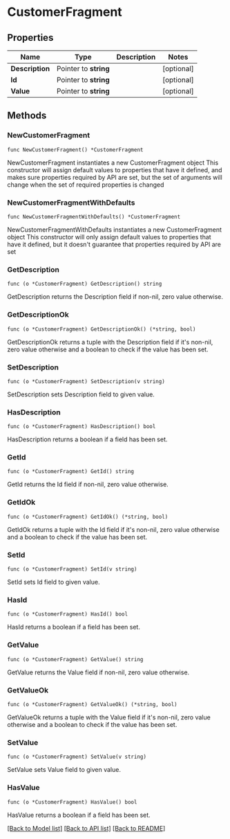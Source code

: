 # CustomerFragment

## Properties

Name | Type | Description | Notes
------------ | ------------- | ------------- | -------------
**Description** | Pointer to **string** |  | [optional] 
**Id** | Pointer to **string** |  | [optional] 
**Value** | Pointer to **string** |  | [optional] 

## Methods

### NewCustomerFragment

`func NewCustomerFragment() *CustomerFragment`

NewCustomerFragment instantiates a new CustomerFragment object
This constructor will assign default values to properties that have it defined,
and makes sure properties required by API are set, but the set of arguments
will change when the set of required properties is changed

### NewCustomerFragmentWithDefaults

`func NewCustomerFragmentWithDefaults() *CustomerFragment`

NewCustomerFragmentWithDefaults instantiates a new CustomerFragment object
This constructor will only assign default values to properties that have it defined,
but it doesn't guarantee that properties required by API are set

### GetDescription

`func (o *CustomerFragment) GetDescription() string`

GetDescription returns the Description field if non-nil, zero value otherwise.

### GetDescriptionOk

`func (o *CustomerFragment) GetDescriptionOk() (*string, bool)`

GetDescriptionOk returns a tuple with the Description field if it's non-nil, zero value otherwise
and a boolean to check if the value has been set.

### SetDescription

`func (o *CustomerFragment) SetDescription(v string)`

SetDescription sets Description field to given value.

### HasDescription

`func (o *CustomerFragment) HasDescription() bool`

HasDescription returns a boolean if a field has been set.

### GetId

`func (o *CustomerFragment) GetId() string`

GetId returns the Id field if non-nil, zero value otherwise.

### GetIdOk

`func (o *CustomerFragment) GetIdOk() (*string, bool)`

GetIdOk returns a tuple with the Id field if it's non-nil, zero value otherwise
and a boolean to check if the value has been set.

### SetId

`func (o *CustomerFragment) SetId(v string)`

SetId sets Id field to given value.

### HasId

`func (o *CustomerFragment) HasId() bool`

HasId returns a boolean if a field has been set.

### GetValue

`func (o *CustomerFragment) GetValue() string`

GetValue returns the Value field if non-nil, zero value otherwise.

### GetValueOk

`func (o *CustomerFragment) GetValueOk() (*string, bool)`

GetValueOk returns a tuple with the Value field if it's non-nil, zero value otherwise
and a boolean to check if the value has been set.

### SetValue

`func (o *CustomerFragment) SetValue(v string)`

SetValue sets Value field to given value.

### HasValue

`func (o *CustomerFragment) HasValue() bool`

HasValue returns a boolean if a field has been set.


[[Back to Model list]](../README.md#documentation-for-models) [[Back to API list]](../README.md#documentation-for-api-endpoints) [[Back to README]](../README.md)


